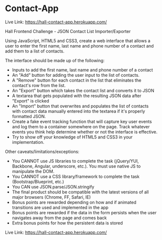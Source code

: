 # Contact-App

Live Link: https://hall-contact-app.herokuapp.com/

Hall Frontend Challenge - JSON Contact List Importer/Exporter

Using JavaScript, HTML5 and CSS3, create a web interface that allows a
user to enter the first name, last name and phone number of a contact
and add them to a list of contacts.

The interface should be made up of the following:
* Inputs to add the first name, last name and phone number of a contact
* An "Add" button for adding the user input to the list of contacts.
* A "Remove" button for each contact in the list that eliminates the
contact's row from the list.
* An "Export" button which takes the contact list and converts it to JSON
* A textarea that gets populated with the resulting JSON data after
"Export" is clicked
* An "Import" button that overwrites and populates the list of
contacts with contact data manually entered into the textarea if it's
properly formatted JSON.
* Create a fake event tracking function that will capture key user
events and log them to a container somewhere on the page.  Track
whatever events you think help determine whether or not the interface
is effective.
* Try to show off your knowledge of HTML5 and CSS3 in your implementation.

Other caveats/limitations/exceptions:
* You CANNOT use JS libraries to complete the task (jQuery/YUI,
Backbone, Angular, underscore, etc.).  You must use native JS to
manipulate the DOM.
* You CANNOT use a CSS library/framework to complete the task
(Bootstrap/Blueprint, etc.)
* You CAN use JSON.parse/JSON.stringify
* The final product should be compatible with the latest versions of
all major browsers (Chrome, FF, Safari, IE)
* Bonus points are rewarded depending on how and if animated
transitions are used and implemented in the app
* Bonus points are rewarded if the data in the form persists when the
user navigates away from the page and comes back
* Extra bonus points for how the persistent data is stored


Live Link: https://hall-contact-app.herokuapp.com/